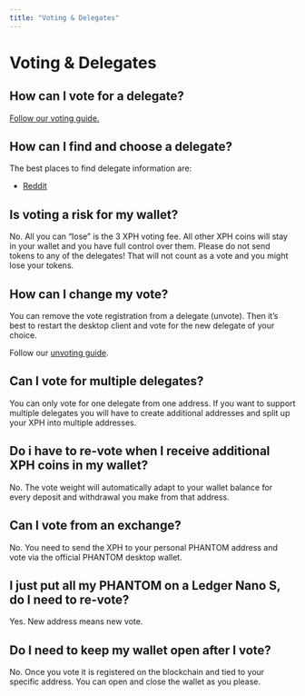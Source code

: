 ```yaml
---
title: "Voting & Delegates"
---
```


# Voting & Delegates

## How can I vote for a delegate?

[Follow our voting guide.](https://blog.ark.io/how-to-vote-or-un-vote-an-ark-delegate-and-how-does-it-all-work-819c5439da68)

## How can I find and choose a delegate?

The best places to find delegate information are:

- [Reddit](https://www.reddit.com/r/PhantomChain/)

## Is voting a risk for my wallet?

No. All you can “lose” is the 3 XPH voting fee. All other XPH coins will stay in your wallet and you have full control over them. Please do not send tokens to any of the delegates! That will not count as a vote and you might lose your tokens.

## How can I change my vote?

You can remove the vote registration from a delegate (unvote). Then it’s best to restart the desktop client and vote for the new delegate of your choice.

Follow our [unvoting guide](/cookbook/usage-guides/how-to-use-phantom-desktop-wallet.html#unvoting-a-delegate).

## Can I vote for multiple delegates?

You can only vote for one delegate from one address. If you want to support multiple delegates you will have to create additional addresses and split up your XPH into multiple addresses.

## Do i have to re-vote when I receive additional XPH coins in my wallet?

No. The vote weight will automatically adapt to your wallet balance for every deposit and withdrawal you make from that address.

## Can I vote from an exchange?

No. You need to send the XPH to your personal PHANTOM address and vote via the official PHANTOM desktop wallet.

## I just put all my PHANTOM on a Ledger Nano S, do I need to re-vote?

Yes. New address means new vote.

## Do I need to keep my wallet open after I vote?

No. Once you vote it is registered on the blockchain and tied to your specific address. You can open and close the wallet as you please.
